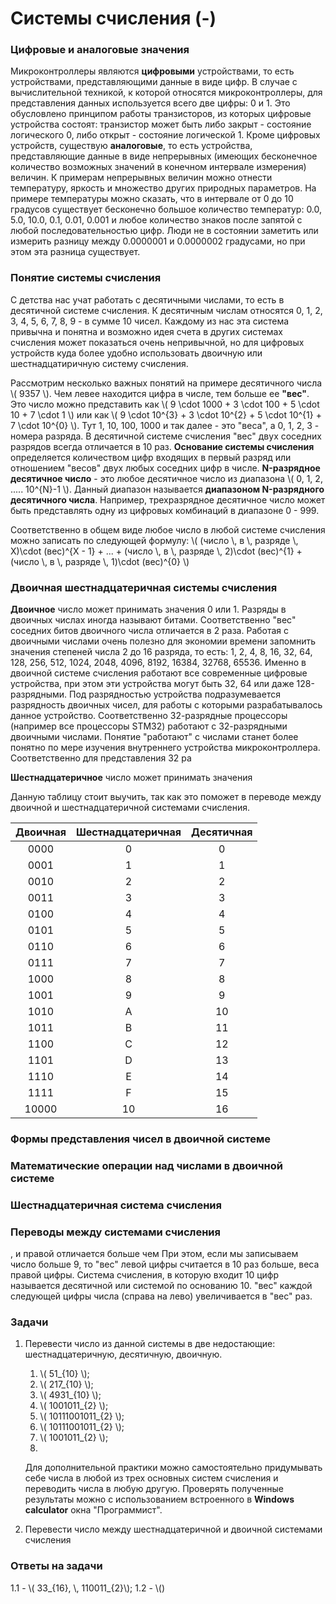 # Системы счисления (-)

### Цифровые и аналоговые значения

Микроконтроллеры являются **цифровыми** устройствами, то есть устройствами, представляющими данные в виде цифр. В случае с вычислительной техникой, к которой относятся микроконтроллеры, для представления данных используется всего две цифры: 0 и 1. Это обусловлено принципом работы транзисторов, из которых цифровые устройства состоят: транзистор может быть либо закрыт - состояние логического 0, либо открыт - состояние логической 1.
Кроме цифровых устройств, существую **аналоговые**, то есть устройства, представляющие данные в виде непрерывных (имеющих бесконечное количество возможных значений в конечном интервале измерения) величин. К примерам непрерывных величин можно отнести температуру, яркость и множество других природных параметров. На примере температуры можно сказать, что в интервале от 0 до 10 градусов существует бесконечно большое количество температур: 0.0, 5.0, 10.0, 0.1, 0.01, 0.001 и любое количество знаков после запятой с любой последовательностью цифр. Люди не в состоянии заметить или измерить разницу между 0.0000001 и 0.0000002 градусами, но при этом эта разница существует.

### Понятие системы счисления

С детства нас учат работать с десятичными числами, то есть в десятичной системе счисления. К десятичным числам относятся 0, 1, 2, 3, 4, 5, 6, 7, 8, 9 - в сумме 10 чисел. Каждому из нас эта система привычна и понятна и возможно идея счета в других системах счисления может показаться очень непривычной, но для цифровых устройств куда более удобно использовать двоичную или шестнадцатиричную систему счисления.
 
Рассмотрим несколько важных понятий на примере десятичного числа \\( 9357 \\). Чем левее находится цифра в числе, тем больше ее **"вес"**. Это число можно представить как \\( 9 \cdot 1000 + 3 \cdot 100 + 5 \cdot 10 + 7 \cdot 1 \\) или как \\( 9 \cdot 10^{3} + 3 \cdot 10^{2} + 5 \cdot 10^{1} + 7 \cdot 10^{0} \\). Тут 1, 10, 100, 1000 и так далее - это "веса", а 0, 1, 2, 3 - номера разряда. В десятичной системе счисления "вес" двух соседних разрядов всегда отличается в 10 раз. **Основание системы счисления** определяется количеством цифр входящих в первый разряд или отношением "весов" двух любых соседних цифр в числе. **N-разрядное десятичное число** - это любое десятичное число из диапазона \\( 0, 1, 2, ..... 10^{N}-1 \\). Данный диапазон называется **диапазоном N-разрядного десятичного числа**. Например, трехразрядное десятичное число может быть представлять одну из цифровых комбинаций в диапазоне 0 - 999.

Соответственно в общем виде любое число в любой системе счисления можно записать по следующей формулу:
\\( (число \\, в \\, разряде \\, Х)\cdot (вес)^{Х - 1} + ... + (число \\, в \\, разряде \\, 2)\cdot (вес)^{1} + (число \\, в \\, разряде \\, 1)\cdot (вес)^{0} \\)

### Двоичная шестнадцатеричная системы счисления

**Двоичное** число может принимать значения 0 или 1. Разряды в двоичных числах иногда называют битами. Соответственно "вес" соседних битов двоичного числа отличается в 2 раза. Работая с двоичными числами очень полезно для экономии времени запомнить значения степеней числа 2 до 16 разряда, то есть: 1, 2, 4, 8, 16, 32, 64, 128, 256, 512, 1024, 2048, 4096, 8192, 16384, 32768, 65536. Именно в двоичной системе счисления работают все современные цифровые устройства, при этом эти устройства могут быть 32, 64 или даже 128-разрядными. Под разрядностью устройства подразумевается разрядность двоичных чисел, для работы с которыми разрабатывалось данное устройство. Соответственно 32-разрядные процессоры (например все процессоры STM32) работают с 32-разрядными двоичными числами. Понятие "работают" с числами станет более понятно по мере изучения внутреннего устройства микроконтроллера. Соответственно для представления 32 ра

**Шестнадцатеричное** число может принимать значения 

Данную таблицу стоит выучить, так как это поможет в переводе между двоичной и шестнадцатеричной системами счисления.

| Двоичная | Шестнадцатеричная | Десятичная |
|:--------:|:-----------------:|:----------:|
|   0000   |         0         |      0     |
|   0001   |         1         |      1     |
|   0010   |         2         |      2     |
|   0011   |         3         |      3     |
|   0100   |         4         |      4     |
|   0101   |         5         |      5     |
|   0110   |         6         |      6     |
|   0111   |         7         |      7     |
|   1000   |         8         |      8     |
|   1001   |         9         |      9     |
|   1010   |         A         |     10     |
|   1011   |         B         |     11     |
|   1100   |         C         |     12     |
|   1101   |         D         |     13     |
|   1110   |         E         |     14     |
|   1111   |         F         |     15     |
|   10000  |         10        |     16     |




### Формы представления чисел в двоичной системе


### Математические операции над числами в двоичной системе

### Шестнадцатеричная система счисления


### Переводы между системами счисления




 
, и правой отличается больше чем При этом, если мы записываем число больше 9, то "вес" левой цифры считается в 10 раз больше, веса правой цифры. Система счисления, в которую входит 10 цифр называется десятичной или системой по основанию 10. "вес" каждой следующей цифры числа (справа на лево) увеличивается в "вес" раз.



### Задачи

1. Перевести число из данной системы в две недостающие: шестнадцатеричную, десятичную, двоичную.
   1. \\( 51_{10} \\);
   2. \\( 217_{10} \\);
   3. \\( 4931_{10} \\);
   4. \\( 1001011_{2} \\);
   5. \\( 10111001011_{2} \\);
   6. \\( 10111001011_{2} \\);
   7. \\( 1001011_{2} \\);
   8. 

    Для дополнительной практики можно самостоятельно придумывать себе числа в любой из трех основных систем счисления и переводить числа в любую другую. Проверять полученные результаты можно с использованием встроенного в **Windows calculator** окна "Программист".

2.  Перевести число между шестнадцатеричной и двоичной системами счисления










### Ответы на задачи

1.1 - \\( 33_{16}, \\, 110011_{2}\\); 1.2 - \\()

